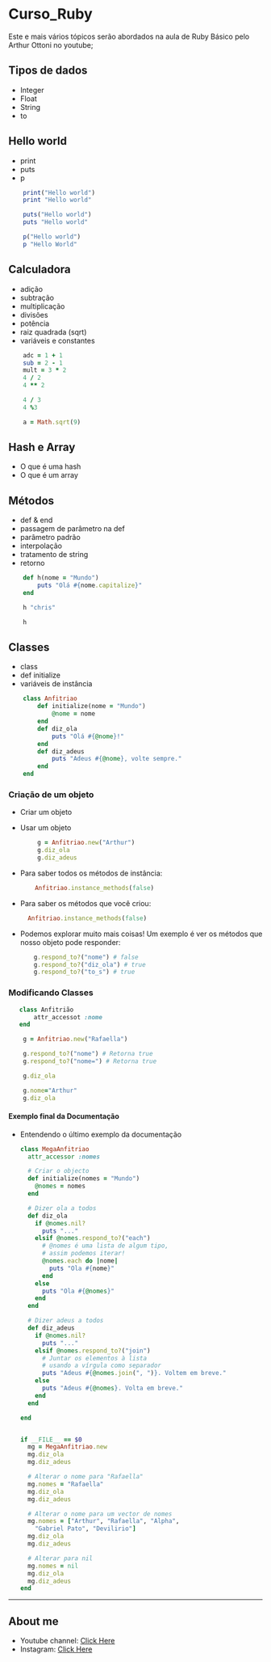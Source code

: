 # Curso_Ruby
Este e mais vários tópicos serão abordados na aula de Ruby Básico pelo Arthur Ottoni no youtube;

## Tipos de dados

* Integer 
* Float 
* String
* to

## Hello world 

* print
* puts
* p

```ruby
    print("Hello world")
    print "Hello world"

    puts("Hello world")
    puts "Hello world"

    p("Hello world")
    p "Hello World"
 ```

## Calculadora

* adição
* subtração
* multiplicação
* divisões
* potência
* raiz quadrada (sqrt)
* variáveis e constantes

```ruby
    adc = 1 + 1
    sub = 2 - 1
    mult = 3 * 2
    4 / 2
    4 ** 2

    4 / 3
    4 %3

    a = Math.sqrt(9)
```

## Hash e Array
* O que é uma hash
* O que é um array

## Métodos

* def & end
* passagem de parâmetro na def
* parâmetro padrão
* interpolação
* tratamento de string
* retorno

```ruby
    def h(nome = "Mundo")
        puts "Olá #{nome.capitalize}"
    end

    h "chris"

    h
```

## Classes

* class
* def initialize
* variáveis de instância 

```ruby
    class Anfitriao
        def initialize(nome = "Mundo")
            @nome = nome
        end
        def diz_ola
            puts "Olá #{@nome}!"
        end
        def diz_adeus
            puts "Adeus #{@nome}, volte sempre."
        end
    end
```

### Criação de um objeto
* Criar um objeto

* Usar um objeto

```ruby
        g = Anfitriao.new("Arthur")
        g.diz_ola
        g.diz_adeus
```
    
* Para saber todos os métodos de instância: 
    ```ruby
        Anfitriao.instance_methods(false)
    ```
    
* Para saber os métodos que você criou:
    ```ruby
      Anfitriao.instance_methods(false)
    ```

* Podemos explorar muito mais coisas! Um exemplo é ver os métodos que nosso objeto pode responder:

 ```ruby
        g.respond_to?("nome") # false
        g.respond_to?("diz_ola") # true
        g.respond_to?("to_s") # true
 ```

### Modificando Classes

 ```ruby
    class Anfitrião
        attr_accessot :nome
    end
 ```

```ruby
    g = Anfitriao.new("Rafaella")

    g.respond_to?("nome") # Retorna true
    g.respond_to?("nome=") # Retorna true

    g.diz_ola

    g.nome="Arthur"
    g.diz_ola
```

#### Exemplo final da Documentação

* Entendendo o último exemplo da documentação

    ```ruby
    class MegaAnfitriao
      attr_accessor :nomes

      # Criar o objecto
      def initialize(nomes = "Mundo")
        @nomes = nomes
      end

      # Dizer ola a todos
      def diz_ola
        if @nomes.nil?
          puts "..."
        elsif @nomes.respond_to?("each")
          # @nomes é uma lista de algum tipo,
          # assim podemos iterar!
          @nomes.each do |nome|
            puts "Ola #{nome}"
          end
        else
          puts "Ola #{@nomes}"
        end
      end

      # Dizer adeus a todos
      def diz_adeus
        if @nomes.nil?
          puts "..."
        elsif @nomes.respond_to?("join")
          # Juntar os elementos à lista
          # usando a vírgula como separador
          puts "Adeus #{@nomes.join(", ")}. Voltem em breve."
        else
          puts "Adeus #{@nomes}. Volta em breve."
        end
      end

    end


    if __FILE__ == $0
      mg = MegaAnfitriao.new
      mg.diz_ola
      mg.diz_adeus

      # Alterar o nome para "Rafaella"
      mg.nomes = "Rafaella"
      mg.diz_ola
      mg.diz_adeus

      # Alterar o nome para um vector de nomes
      mg.nomes = ["Arthur", "Rafaella", "Alpha",
        "Gabriel Pato", "Devilirio"]
      mg.diz_ola
      mg.diz_adeus

      # Alterar para nil
      mg.nomes = nil
      mg.diz_ola
      mg.diz_adeus
    end
    ```
---


## About me

* Youtube channel: <a href="https://www.youtube.com/channel/UCQxsPy4aLwGQ9fjZhsDJ70Q" target="_blank">Click Here</a>
* Instagram: <a href="https://www.instagram.com/ottoni.arthur" target="_blank">Click Here</a>
